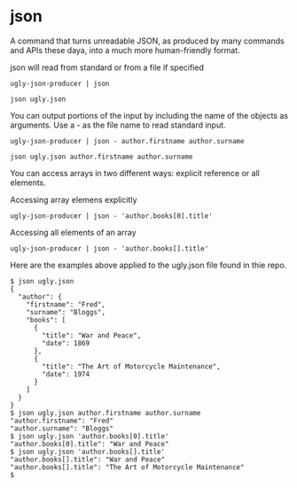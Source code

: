 # json
A command that turns unreadable JSON, as produced by many commands and APIs these daya,
into a much more human-friendly format.

json will read from standard or from a file if specified

    ugly-json-producer | json

    json ugly.json

You can output portions of the input by including the name
of the objects as arguments.
Use a - as the file name to read standard input.

    ugly-json-producer | json - author.firstname author.surname

    json ugly.json author.firstname author.surname

You can access arrays in two different ways: explicit reference
or all elements.

Accessing array elemens explicitly

    ugly-json-producer | json - 'author.books[0].title'

Accessing all elements of an array

    ugly-json-producer | json - 'author.books[].title'

Here are the examples above applied to the ugly.json file found in thie repo.

    $ json ugly.json 
    {
      "author": {
        "firstname": "Fred",
        "surname": "Bloggs",
        "books": [
          {
            "title": "War and Peace",
            "date": 1869
          },
          {
            "title": "The Art of Motorcycle Maintenance",
            "date": 1974
          }
        ]
      }
    }
    $ json ugly.json author.firstname author.surname
    "author.firstname": "Fred"
    "author.surname": "Bloggs"
    $ json ugly.json 'author.books[0].title'
    "author.books[0].title": "War and Peace"
    $ json ugly.json 'author.books[].title'
    "author.books[].title": "War and Peace"
    "author.books[].title": "The Art of Motorcycle Maintenance"
    $ 
